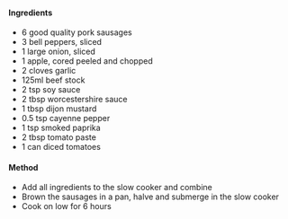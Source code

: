 #### Ingredients

- 6 good quality pork sausages
- 3 bell peppers, sliced
- 1 large onion, sliced
- 1 apple, cored peeled and chopped
- 2 cloves garlic
- 125ml beef stock
- 2 tsp soy sauce
- 2 tbsp worcestershire sauce
- 1 tbsp dijon mustard
- 0.5 tsp cayenne pepper
- 1 tsp smoked paprika
- 2 tbsp tomato paste
- 1 can diced tomatoes

#### Method
- Add all ingredients to the slow cooker and combine
- Brown the sausages in a pan, halve and submerge in the slow cooker
- Cook on low for 6 hours